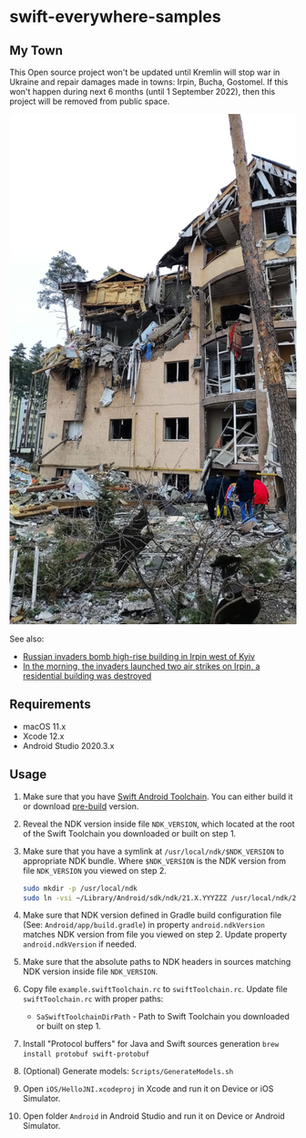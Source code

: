# swift-everywhere-samples

## My Town

This Open source project won't be updated until Kremlin will stop war in Ukraine and repair damages made in towns: Irpin, Bucha, Gostomel. If this won't happen during next 6 months (until 1 September 2022), then this project will be removed from public space.

![Town of Irpin after Airstrike](./Media/irpin.jpg "Town of Irpin after Airstrike")

See also:

- [Russian invaders bomb high-rise building in Irpin west of Kyiv](https://www.pravda.com.ua/eng/news/2022/03/2/7327381/)
- [In the morning, the invaders launched two air strikes on Irpin, a residential building was destroyed](https://gordonua.com/news/war/utrom-okkupanty-nanesli-dva-aviaudara-po-irpenyu-razrushen-zhiloy-dom-foto-i-video-1598067.html)

## Requirements

- macOS 11.x
- Xcode 12.x
- Android Studio 2020.3.x

## Usage

1. Make sure that you have [Swift Android Toolchain](https://github.com/vgorloff/swift-everywhere-toolchain). You can either build it or download [pre-build](https://github.com/vgorloff/swift-everywhere-toolchain/releases) version.

2. Reveal the NDK version inside file `NDK_VERSION`, which located at the root of the Swift Toolchain you downloaded or built on step 1.

3. Make sure that you have a symlink at `/usr/local/ndk/$NDK_VERSION` to appropriate NDK bundle. Where `$NDK_VERSION` is the NDK version from file `NDK_VERSION` you viewed on step 2.

   ```sh
   sudo mkdir -p /usr/local/ndk
   sudo ln -vsi ~/Library/Android/sdk/ndk/21.X.YYYZZZ /usr/local/ndk/21.X.YYYZZZ
   ```

4. Make sure that NDK version defined in Gradle build configuration file (See: `Android/app/build.gradle`) in property `android.ndkVersion` matches NDK version from file you viewed on step 2. Update property `android.ndkVersion` if needed.

5. Make sure that the absolute paths to NDK headers in sources matching NDK version inside file `NDK_VERSION`.

6. Copy file `example.swiftToolchain.rc` to `swiftToolchain.rc`. Update file `swiftToolchain.rc` with proper paths:

   - `SaSwiftToolchainDirPath` - Path to Swift Toolchain you downloaded or built on step 1.

7. Install "Protocol buffers" for Java and Swift sources generation `brew install protobuf swift-protobuf`

8. (Optional) Generate models: `Scripts/GenerateModels.sh`

9. Open `iOS/HelloJNI.xcodeproj` in Xcode and run it on Device or iOS Simulator.

10. Open folder `Android` in Android Studio and run it on Device or Android Simulator.

